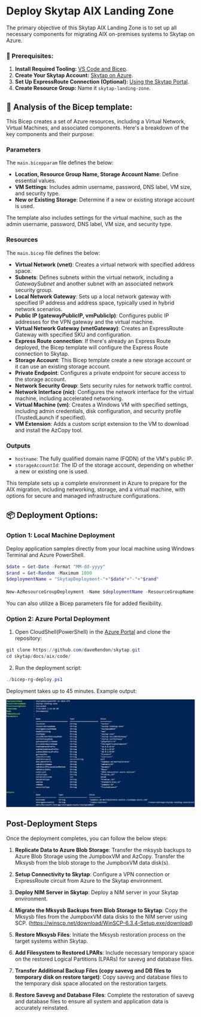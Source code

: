 # Deploy Skytap AIX Landing Zone 

The primary objective of this Skytap AIX Landing Zone is to set up all necessary components for migrating AIX on-premises systems to Skytap on Azure.

### 🚀 Prerequisites: ###

1. **Install Required Tooling:** [VS Code and Bicep](https://docs.microsoft.com/azure/azure-resource-manager/bicep/install?WT.mc_id=AZ-MVP-5000671).
2. **Create Your Skytap Account:** [Skytap on Azure](https://www.skytap.com/blog/creating-a-skytap-on-azure-account-from-the-azure-marketplace/).
3. **Set Up ExpressRoute Connection (Optional):** [Using the Skytap Portal](https://help.skytap.com/wan-create-self-managed-expressroute.html).
4. **Create Resource Group:** Name it `skytap-landing-zone`.

## 📝 Analysis of the Bicep template: ###

This Bicep creates a set of Azure resources, including a Virtual Network, Virtual Machines, and associated components. Here's a breakdown of the key components and their purpose:

### Parameters
 The `main.bicepparam` file defines the below:

- **Location, Resource Group Name, Storage Account Name**: Define essential values.
- **VM Settings**: Includes admin username, password, DNS label, VM size, and security type.
- **New or Existing Storage**: Determine if a new or existing storage account is used.

The template also includes settings for the virtual machine, such as the admin username, password, DNS label, VM size, and security type.

### Resources
 The `main.bicep` file defines the below:
   
   - **Virtual Network (vnet)**: Creates a virtual network with specified address space.
   - **Subnets**: Defines subnets within the virtual network, including a *GatewaySubnet* and another subnet with an associated network security group.
   - **Local Network Gateway**: Sets up a local network gateway with specified IP address and address space, typically used in hybrid network scenarios.
   - **Public IP (gatewayPublicIP, vmPublicIp)**: Configures public IP addresses for the VPN gateway and the virtual machine.
   - **Virtual Network Gateway (vnetGateway)**: Creates an ExpressRoute Gateway with specified SKU and configuration.
   - **Express Route connection**: If there's already an Express Route deployed, the Bicep template will configure the Express Route connection to Skytap.
   - **Storage Account**: This Bicep template create a new storage account or it can use an existing storage account.
   - **Private Endpoint**: Configures a private endpoint for secure access to the storage account.
   - **Network Security Group**: Sets security rules for network traffic control.
   - **Network Interface (nic)**: Configures the network interface for the virtual machine, including accelerated networking.
   - **Virtual Machine (vm)**: Creates a Windows VM with specified settings, including admin credentials, disk configuration, and security profile (TrustedLaunch if specified).
   - **VM Extension**: Adds a custom script extension to the VM to download and install the AzCopy tool.

### Outputs
   - `hostname`: The fully qualified domain name (FQDN) of the VM's public IP.
   - `storageAccountId`: The ID of the storage account, depending on whether a new or existing one is used.

This template sets up a complete environment in Azure to prepare for the AIX migration, including networking, storage, and a virtual machine, with options for secure and managed infrastructure configurations.



## 📦 Deployment Options: ##

### Option 1: Local Machine Deployment

Deploy application samples directly from your local machine using Windows Terminal and Azure PowerShell.

```powershell
$date = Get-Date -Format "MM-dd-yyyy"
$rand = Get-Random -Maximum 1000
$deploymentName = "SkytapDeployment-"+"$date"+"-"+"$rand"

New-AzResourceGroupDeployment -Name $deploymentName -ResourceGroupName skytap-landing-zone -TemplateFile .\main.bicep -TemplateParameterFile .\main.bicepparam -c
```

You can also utilize a Bicep parameters file for added flexibility.

### Option 2: Azure Portal Deployment

1. Open CloudShell(PowerShell) in the [Azure Portal](https://portal.azure.com) and clone the repository:

```powershell
git clone https://github.com/daveRendon/skytap.git
cd skytap/docs/aix/code/
```

2. Run the deployment script:

```powershell
./bicep-rg-deploy.ps1
```
Deployment takes up to 45 minutes. Example output:

![Deployment Output](/assets/images/aix-landing-zone-deployment-output.jpg)


## Post-Deployment Steps

Once the deployment completes, you can follow the below steps: 

1. **Replicate Data to Azure Blob Storage**: Transfer the mksysb backups to Azure Blob Storage using the JumpboxVM and AzCopy. Transfer the Mksysb from the blob storage to the JumpboxVM data disk(s).

1. **Setup Connectivity to Skytap**: Configure a VPN connection or ExpressRoute circuit from Azure to the Skytap environment.

1. **Deploy NIM Server in Skytap**: Deploy a NIM server in your Skytap environment.

1. **Migrate the Mksysb Backups from Blob Storage to Skytap**: Copy the Mksysb files from the JumpboxVM data disks to the NIM server using SCP. (https://winscp.net/download/WinSCP-6.3.4-Setup.exe/download)

1. **Restore Mksysb Files**: Initiate the Mksysb restoration process on the target systems within Skytap.

1. **Add Filesystem to Restored LPARs**: Include necessary temporary space on the restored Logical Partitions (LPARs) for savevg and database files.

1. **Transfer Additional Backup Files (copy savevg and DB files to temporary disk on restore target)**: Copy savevg and database files to the temporary disk space allocated on the restoration targets.

1. **Restore Savevg and Database Files**: Complete the restoration of savevg and database files to ensure all system and application data is accurately reinstated.
